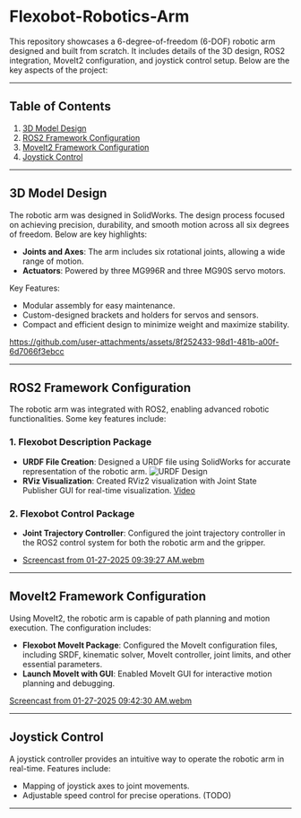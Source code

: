 # Flexobot-Robotics-Arm

This repository showcases a 6-degree-of-freedom (6-DOF) robotic arm designed and built from scratch. It includes details of the 3D design, ROS2 integration, MoveIt2 configuration, and joystick control setup. Below are the key aspects of the project:

---

## Table of Contents
1. [3D Model Design](#3d-model-design)
2. [ROS2 Framework Configuration](#ros2-framework-configuration)
3. [MoveIt2 Framework Configuration](#moveit2-framework-configuration)
4. [Joystick Control](#joystick-control)


---

## 3D Model Design
The robotic arm was designed in SolidWorks. The design process focused on achieving precision, durability, and smooth motion across all six degrees of freedom. Below are key highlights:

- **Joints and Axes**: The arm includes six rotational joints, allowing a wide range of motion.
- **Actuators**: Powered by three MG996R and three MG90S servo motors.

Key Features:
- Modular assembly for easy maintenance.
- Custom-designed brackets and holders for servos and sensors.
- Compact and efficient design to minimize weight and maximize stability.



https://github.com/user-attachments/assets/8f252433-98d1-481b-a00f-6d7066f3ebcc



---

## ROS2 Framework Configuration
The robotic arm was integrated with ROS2, enabling advanced robotic functionalities. Some key features include:

### 1. Flexobot Description Package
- **URDF File Creation**: Designed a URDF file using SolidWorks for accurate representation of the robotic arm. ![URDF Design](images/urdf_design.png)
- **RViz Visualization**: Created RViz2 visualization with Joint State Publisher GUI for real-time visualization. [Video](videos/rviz2_visualization.mp4)

### 2. Flexobot Control Package
- **Joint Trajectory Controller**: Configured the joint trajectory controller in the ROS2 control system for both the robotic arm and the gripper.

- [Screencast from 01-27-2025 09:39:27 AM.webm](https://github.com/user-attachments/assets/1eb9428e-02c6-4f70-a86b-f1c98212eb7b)


---

## MoveIt2 Framework Configuration
Using MoveIt2, the robotic arm is capable of path planning and motion execution. The configuration includes:

- **Flexobot MoveIt Package**: Configured the MoveIt configuration files, including SRDF, kinematic solver, MoveIt controller, joint limits, and other essential parameters.
- **Launch MoveIt with GUI**: Enabled MoveIt GUI for interactive motion planning and debugging.

  
[Screencast from 01-27-2025 09:42:30 AM.webm](https://github.com/user-attachments/assets/832c6697-161f-4ad3-8f15-f82fa94ecf4c)

---

## Joystick Control
A joystick controller provides an intuitive way to operate the robotic arm in real-time. Features include:

- Mapping of joystick axes to joint movements.
- Adjustable speed control for precise operations. (TODO)
---




